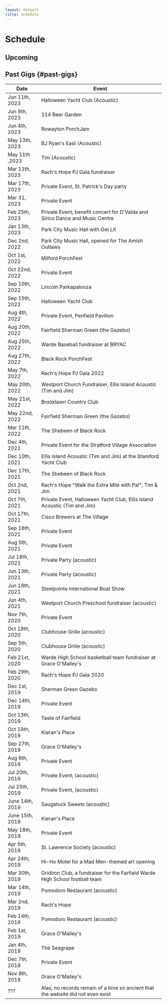 ```yaml
---
layout: default
title: Schedule
---
```


# Schedule

## Upcoming

<div id="schedule-list"></div>
<script>insert_schedule();</script>

## Past Gigs {#past-gigs}

|Date|Event|
|----|-----|
|Jun 11th, 2023|Halloween Yacht Club (Acoustic)|
|Jun 9th, 2023|314 Beer Garden|
|Jun 4th, 2023|Rowayton PorchJam|
|May 13th, 2023|BJ Ryan's East (Acoustic)|
|May 11th ,2023|Tim (Acoustic)|
|Mar 11th, 2023|Rach's Hope PJ Gala fundraiser|
|Mar 17th, 2023|Private Event, St. Patrick's Day party|
|Mar 31, 2023|Private Event|
|Feb 25th, 2023|Private Event, benefit concert for D'Valda and Sirico Dance and Music Centre|
|Jan 13th, 2023|Park City Music Hall with Get Lit|
|Dec 2nd, 2022|Park City Music Hall, opened for The Amish Outlaws|
|Oct 1st, 2022|Milford PorchFest|
|Oct 22nd, 2022|Private Event|
|Sep 10th, 2022|Lincoln Parkapalooza|
|Sep 15th, 2022|Halloween Yacht Club|
|Aug 4th, 2022|Private Event, Penfield Pavilion|
|Aug 20th, 2022|Fairfield Sherman Green (the Gazebo)|
|Aug 25th, 2022|Warde Baseball fundraiser at BRYAC|
|Aug 27th, 2022|Black Rock PorchFest|
|May 7th, 2022|Rach's Hope PJ Gala 2022|
|May 20th, 2022|Westport Church Fundraiser, Ellis Island Acoustic (Tim and Jim)|
|May 21st, 2022|Brooklawn Country Club|
|May 22nd, 2022|Fairfield Sherman Green (the Gazebo)|
|Mar 11th, 2022|The Shebeen of Black Rock|
|Dec 4th, 2021|Private Event for the Stratford Village Association|
|Dec 10th, 2021|Ellis Island Acoustic (Tim and Jim) at the Stamford Yacht Club|
|Dec 17th, 2021|The Shebeen of Black Rock|
|Oct 2nd, 2021|Rach's Hope "Walk the Extra Mile with Pa!", Tim & Jim|
|Oct 7th, 2021|Private Event, Halloween Yacht Club, Ellis Island Acoustic (Tim and Jim)|
|Oct 17th, 2021|Cisco Brewers at The Village|
|Sep 18th, 2021|Private Event|
|Aug 5th, 2021|Private Event|
|Jul 18th, 2021|Private Party (acoustic)|
|Jun 13th, 2021|Private Party (acoustic)|
|Jun 18th, 2021|Steelpointe International Boat Show|
|Jun 4th, 2021|Westport Church Preschool fundraiser (acoustic)|
|Nov 7th, 2020|Private Event|
|Oct 18th, 2020|Clubhouse Grille (acoustic)|
|Sep 5th, 2020|Clubhouse Grille (acoustic)|
|Feb 21st, 2020|Warde High School basketball team fundraiser at Grace O'Malley's|
|Feb 29th, 2020|Rach's Hope PJ Gala 2020|
|Dec 1st, 2019|Sherman Green Gazebo|
|Dec 14th, 2019|Private Event|
|Oct 13th, 2019|Taste of Fairfield|
|Oct 19th, 2019|Kieran's Place|
|Sep 27th, 2019|Grace O'Malley's|
|Aug 8th, 2019|Private Event|
|Jul 20th, 2019|Private Event, (acoustic)|
|Jul 25th, 2019|Private Event, (acoustic)|
|June 14th, 2019|Saugatuck Sweets (acoustic)|
|June 15th, 2019|Kieran's Place|
|May 18th, 2019|Private Event|
|Apr 5th, 2019|St. Lawrence Society (acoustic)|
|Apr 24th, 2019|Hi-Ho Motel for a Mad Men-themed art opening|
|Mar 30th, 2019|Gridiron Club, a fundraiser for the Farfield Warde High School football team|
|Mar 14th, 2019|Pomodoro Restaurant (acoustic)|
|Mar 2nd, 2019|Rach's Hope|
|Feb 14th, 2019|Pomodoro Restaurant (acoustic)|
|Feb 1st, 2019|Grace O'Malley's|
|Jan 4th, 2019|The Seagrape|
|Dec 7th, 2018|Private Event|
|Nov 8th, 2018|Grace O'Malley's|
|???|Alas, no records remain of a time so ancient that the website did not even exist|
